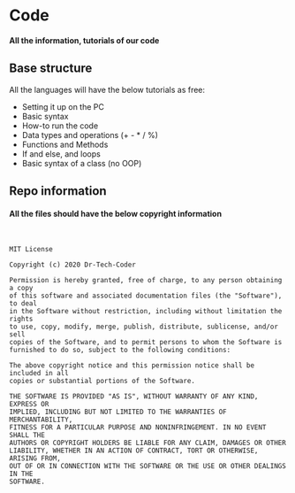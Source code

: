 # Code
#### All the information, tutorials of our code

## Base structure
All the languages will have the below tutorials as free:

- Setting it up on the PC 
- Basic syntax
- How-to run the code
- Data types and operations (+ - * / %)
- Functions and Methods
- If and else, and loops
- Basic syntax of a class (no OOP)

## Repo information

#### All the files should have the below copyright information
<br>

```
MIT License

Copyright (c) 2020 Dr-Tech-Coder

Permission is hereby granted, free of charge, to any person obtaining a copy
of this software and associated documentation files (the "Software"), to deal
in the Software without restriction, including without limitation the rights
to use, copy, modify, merge, publish, distribute, sublicense, and/or sell
copies of the Software, and to permit persons to whom the Software is
furnished to do so, subject to the following conditions:

The above copyright notice and this permission notice shall be included in all
copies or substantial portions of the Software.

THE SOFTWARE IS PROVIDED "AS IS", WITHOUT WARRANTY OF ANY KIND, EXPRESS OR
IMPLIED, INCLUDING BUT NOT LIMITED TO THE WARRANTIES OF MERCHANTABILITY,
FITNESS FOR A PARTICULAR PURPOSE AND NONINFRINGEMENT. IN NO EVENT SHALL THE
AUTHORS OR COPYRIGHT HOLDERS BE LIABLE FOR ANY CLAIM, DAMAGES OR OTHER
LIABILITY, WHETHER IN AN ACTION OF CONTRACT, TORT OR OTHERWISE, ARISING FROM,
OUT OF OR IN CONNECTION WITH THE SOFTWARE OR THE USE OR OTHER DEALINGS IN THE
SOFTWARE.
```
